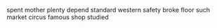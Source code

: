 spent mother plenty depend standard western safety broke floor such market circus famous shop studied